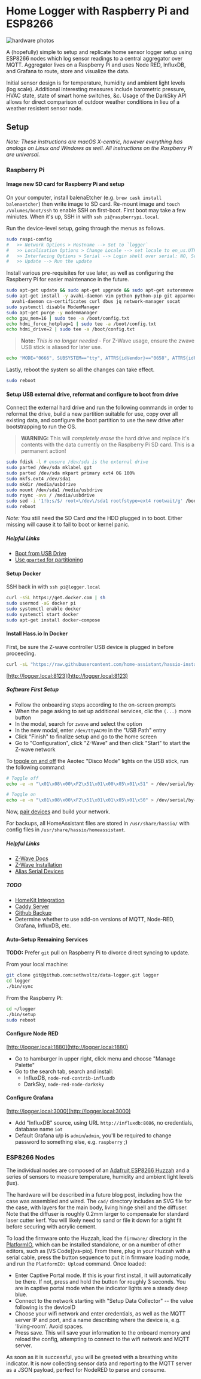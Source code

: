 # Home Logger with Raspberry Pi and ESP8266

![hardware photos](https://raw.githubusercontent.com/sethvoltz/data-logger/master/media/header.jpg)

A (hopefully) simple to setup and replicate home sensor logger setup using ESP8266 nodes which log
sensor readings to a central aggregator over MQTT. Aggregator lives on a Raspberry Pi and uses
Node RED, InfluxDB, and Grafana to route, store and visualize the data.

Initial sensor design is for temperature, humidity and ambient light levels (log scale). Additional
interesting measures include barometric pressure, HVAC state, state of smart home switches, &c.
Usage of the DarkSky API allows for direct comparison of outdoor weather conditions in lieu of a
weather resistent sensor node.

## Setup

_Note: These instructions are macOS X-centric, however everything has analogs on Linux and Windows
as well. All instructions on the Raspberry Pi are universal._

### Raspberry Pi

#### Image new SD card for Raspberry Pi and setup

On your computer, install balenaEtcher (e.g. `brew cask install balenaetcher`) then write image to SD card. Re-mount image and `touch /Volumes/boot/ssh` to enable SSH on first-boot. First boot may take a few miniutes. When it's up, SSH in with `ssh pi@raspberrypi.local`.

Run the device-level setup, going through the menus as follows.

```bash
sudo raspi-config
#   >> Network Options > Hostname --> Set to `logger`
#   >> Localisation Options > Change Locale --> set locale to en_us.UTF-8
#   >> Interfacing Options > Serial --> Login shell over serial: NO, Serial port hardware: YES
#   >> Update --> Run the update
```

Install various pre-requisites for use later, as well as configuring the Raspberry Pi for easier maintenance in the future.

```bash
sudo apt-get update && sudo apt-get upgrade && sudo apt-get autoremove
sudo apt-get install -y avahi-daemon vim python python-pip git apparmor-utils apt-transport-https \
  avahi-daemon ca-certificates curl dbus jq network-manager socat
sudo systemctl disable ModemManager
sudo apt-get purge -y modemmanager
echo gpu_mem=16 | sudo tee -a /boot/config.txt
echo hdmi_force_hotplug=1 | sudo tee -a /boot/config.txt
echo hdmi_drive=2 | sudo tee -a /boot/config.txt
```

> **Note:** _This is no longer needed -_ For Z-Wave usage, ensure the zwave USB stick is aliased for later use.

```bash
echo 'MODE="0666", SUBSYSTEM=="tty", ATTRS{idVendor}=="0658", ATTRS{idProduct}=="0200", SYMLINK+="zwave"' | sudo tee -a /etc/udev/rules.d/99-usb-serial.rules
```

Lastly, reboot the system so all the changes can take effect.

```bash
sudo reboot
```

#### Setup USB external drive, reformat and configure to boot from drive

Connect the external hard drive and run the following commands in order to reformat the drive, build a new partition suitable for use, copy over all existing data, and configure the boot partition to use the new drive after bootstrapping to run the OS.

> **WARNING:** This will _completely erase_ the hard drive and replace it's contents with the data currently on the Raspberry Pi SD card. This is a permanent action!

```bash
sudo fdisk -l # ensure /dev/sda is the external drive
sudo parted /dev/sda mklabel gpt
sudo parted /dev/sda mkpart primary ext4 0G 100%
sudo mkfs.ext4 /dev/sda1
sudo mkdir /media/usbdrive
sudo mount /dev/sda1 /media/usbdrive
sudo rsync -avx / /media/usbdrive
sudo sed -i '1!b;s/$/ root=\/dev\/sda1 rootfstype=ext4 rootwait/g' /boot/cmdline.txt
sudo reboot
```

_Note:_ You still need the SD Card _and_ the HDD plugged in to boot. Either missing will cause it to fail to boot or kernel panic.

##### Helpful Links

* [Boot from USB Drive](https://www.tomshardware.com/news/boot-raspberry-pi-from-usb,39782.html)
* [Use `gparted` for partitioning](https://pimylifeup.com/partition-and-format-drives-on-linux/)

#### Setup Docker

SSH back in with `ssh pi@logger.local`

```bash
curl -sSL https://get.docker.com | sh
sudo usermod -aG docker pi
sudo systemctl enable docker
sudo systemctl start docker
sudo apt-get install docker-compose
```

#### Install Hass.io In Docker

First, be sure the Z-wave controller USB device is plugged in before proceeding.

```bash
curl -sL "https://raw.githubusercontent.com/home-assistant/hassio-installer/master/hassio_install.sh" | sudo bash -s -- -m raspberrypi3
```

[http://logger.local:8123](http://logger.local:8123)

##### Software First Setup

* Follow the onboarding steps according to the on-screen prompts
* When the page asking to set up additional services, clic the `(...)` more button
* In the modal, search for `zwave` and select the option
* In the new modal, enter `/dev/ttyACM0` in the "USB Path" entry
* Click "Finish" to finalize setup and go to the home screen
* Go to "Configuration", click "Z-Wave" and then click "Start" to start the Z-wave network

To [toggle on and off][z-stick-config] the Aeotec "Disco Mode" lights on the USB stick, run the following command:

```bash
# Toggle off
echo -e -n "\x01\x08\x00\xF2\x51\x01\x00\x05\x01\x51" > /dev/serial/by-id/usb-0658_0200-if00

# Toggle on
echo -e -n "\x01\x08\x00\xF2\x51\x01\x01\x05\x01\x50" > /dev/serial/by-id/usb-0658_0200-if00
```

Now, [pair devices][z-wave-pairing] and build your network.

[z-stick-config]: https://www.home-assistant.io/docs/z-wave/device-specific/#aeotec-z-stick
[z-wave-pairing]: https://www.home-assistant.io/docs/z-wave/adding/

For backups, all HomeAssistant files are stored in `/usr/share/hassio/` with config files in `/usr/share/hassio/homeassistant`.

##### Helpful Links

* [Z-Wave Docs](https://www.home-assistant.io/docs/z-wave/installation/)
* [Z-Wave Installation](https://blog.mornati.net/install-zwave-home-assistant/)
* [Alias Serial Devices](http://hintshop.ludvig.co.nz/show/persistent-names-usb-serial-devices/)

##### TODO

* [HomeKit Integration](https://www.home-assistant.io/integrations/homekit/)
* [Caddy Server](https://www.home-assistant.io/docs/ecosystem/caddy/)
* [Github Backup](https://www.home-assistant.io/docs/ecosystem/backup/backup_github/)
* Determine whether to use add-on versions of MQTT, Node-RED, Grafana, InfluxDB, etc.

#### Auto-Setup Remaining Services

**TODO:** Prefer `git` pull on Raspberry Pi to divorce direct syncing to update.

From your local machine:

```bash
git clone git@github.com:sethvoltz/data-logger.git logger
cd logger
./bin/sync
```

From the Raspberry Pi:

```bash
cd ~/logger
./bin/setup
sudo reboot
```

#### Configure Node RED

[http://logger.local:1880](http://logger.local:1880)

* Go to hamburger in upper right, click menu and choose "Manage Palette"
* Go to the search tab, search and install:
  * InfluxDB, `node-red-contrib-influxdb`
  * DarkSky,  `node-red-node-darksky`

#### Configure Grafana

[http://logger.local:3000](http://logger.local:3000)

* Add "InfluxDB" source, using URL `http://influxdb:8086`, no credentials, database name `iot`
* Default Grafana u/p is `admin`/`admin`, you'll be required to change password to something else, e.g. `raspberry` ;)

### ESP8266 Nodes

The individual nodes are composed of an [Adafruit ESP8266 Huzzah][huzzah] and a series of sensors to measure temperature, humidity and ambient light levels (lux).

The hardware will be described in a future blog post, including how the case was assembled and wired. The `cad/` directory includes an SVG file for the case, with layers for the main body, living hinge shell and the diffuser. Note that the diffuser is roughly 0.2mm larger to compensate for standard laser cutter kerf. You will likely need to sand or file it down for a tight fit before securing with acrylic cement.

To load the firmware onto the Huzzah, load the `firmware/` directory in the [PlatformIO][pio], which can be installed standalone, or on a number of other editors, such as [VS Code][vs-pio]. From there, plug in your Huzzah with a serial cable, press the button sequence to put it in firmware loading mode, and run the `PlatformIO: Upload` command. Once loaded:

[huzzah]: https://www.adafruit.com/product/2471
[pio]: https://platformio.org/
[vs-ide]: https://platformio.org/install/ide?install=vscode

* Enter Captive Portal mode. If this is your first install, it will automatically be there. If not, press and hold the button for roughly 3 seconds. You are in captive portal mode when the indicator lights are a steady deep blue.
* Connect to the network starting with "Setup Data Collector" -- the value following is the deviceID
* Choose your wifi network and enter credentials, as well as the MQTT server IP and port, and a name describing where the device is, e.g. 'living-room'. Avoid spaces.
* Press save. This will save your information to the onboard memory and reload the config, attempting to connect to the wifi network and MQTT server.

As soon as it is successful, you will be greeted with a breathing white indicator. It is now collecting sensor data and reporting to the MQTT server as a JSON payload, perfect for NodeRED to parse and consume.
